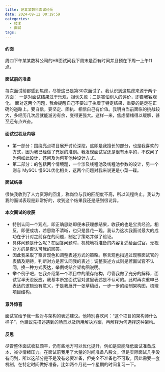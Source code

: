 ```yaml
---
title: 记某某数科面试经历
date: 2024-09-12 00:19:59
categories:
  - 技术
  - 面试
tags:
---
```

#### 约面
周四下午某某数科公司的HR面试问我下周末是否有时间并且预在下周一上午11点。

#### 面试前的准备
每次面试前都感到焦虑，尽管这已是第30次面试了。我认识到这焦虑来源于两个方面：
一是对面试结果过于乐观，担忧失败；二是害怕别人的评价，即自我客观化。
面对这两个问题，我会提醒自己不要过于执着于特定结果，重要的是走在正确的道路上。要自信，要坚定、固执、相信自己有价值。我明白当前面临的挑战较大，多经历几次后就能游刃有余，变得更强大。这样一来，焦虑情绪得以缓解，甚至还有点兴奋。

#### 面试过程及内容
- 第一部分：围绕亮点项目展开讨论深挖，这即是我擅长的部分，也是我喜欢的方式，因为我已经做了充足的准别。我发现面试官还是很有水平的，不仅问了为何如此设计，还问及为何非他种设计方式。
- 第二部分：的包括两个情境题，一个涉及线程池及线程池参数的设计，另一个则与 MySQL 慢SQL优化相关，这两个问题对我来说更是小菜一碟。

####  面试结果
很快我收到了人力资源的回复，称岗位与我的匹配度不高，所以流程终止。我认为我的面试表现是非常好的，收到这个结果我还是感到很诧异。

####  本次面试的收获
- 特别认同一个观点，即正确思路即便未获理想结果，收获的也是宝贵经验。相反，即便成功，若思路不清晰，也只是昙花一现。我认为这次我面试最大的成功在于针对之前存在的问题，制定了策略并做了验证。
- 具体问题是什么呢？在回答问题时，机械地将准备的内容复述给面试官，无视对方的是否认可我的回答。
- 因此我采取了察言观色和调整表述方式的策略。察言观色指通过观察面试官的表情及期待，判断对方是否认同我的表述；调整表述方式则是若面试官不认同，换一种方式表达，举例或结合架构图说明。
- 举个例子吧，在我介绍第一个项目中的缓存结构，尽管我做了充分的解释，面试官半天没反应，我基本断定面试官对这里表述是不认可的。此时再次重申已表达的逻辑没有意义，于是我展开一张草稿纸，一步一步的绘制架构图，梳理项目结构。

####  意外惊喜
面试官给予我一些对与架构的表述建议。他特别喜欢问：“这个项目的架构师什么样子”，他建议先描述遇到的场景以及所用解决方案，再解释为何选择这种架构。

#### 反思
尽管整体面试收获颇丰，仍有些地方可以优化提升，例如是否能降低面试准备成本，减少情绪压力。在面试前我用了大量的时间准备八股文，但是实际面试几乎没有问到，所以这部分是不是没有必要准备，但完全不准备也不可取，因此需要一套机制，在特定时间做好准备。比如两个月花一个星期的时间复习一下。